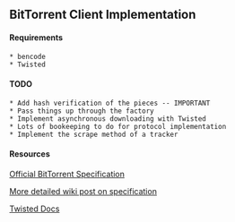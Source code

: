 ## BitTorrent Client Implementation

#### Requirements
    * bencode
    * Twisted

#### TODO
    * Add hash verification of the pieces -- IMPORTANT
    * Pass things up through the factory
    * Implement asynchronous downloading with Twisted
    * Lots of bookeeping to do for protocol implementation
    * Implement the scrape method of a tracker

#### Resources

[Official BitTorrent Specification](http://wwww.bittorrent.org/beps/bep_0003.html')

[More detailed wiki post on specification](http://wiki.theory.org/BitTorrentSpecification)

[Twisted Docs](http://twistedmatrix.com/documents/current/)
